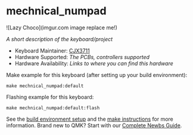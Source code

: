 # mechnical_numpad

![Lazy Choco](imgur.com image replace me!)

*A short description of the keyboard/project*

* Keyboard Maintainer: [CJX3711](https://github.com/cjx3711)
* Hardware Supported: *The PCBs, controllers supported*
* Hardware Availability: *Links to where you can find this hardware*

Make example for this keyboard (after setting up your build environment):

    make mechnical_numpad:default

Flashing example for this keyboard:

    make mechnical_numpad:default:flash

See the [build environment setup](https://docs.qmk.fm/#/getting_started_build_tools) and the [make instructions](https://docs.qmk.fm/#/getting_started_make_guide) for more information. Brand new to QMK? Start with our [Complete Newbs Guide](https://docs.qmk.fm/#/newbs).
